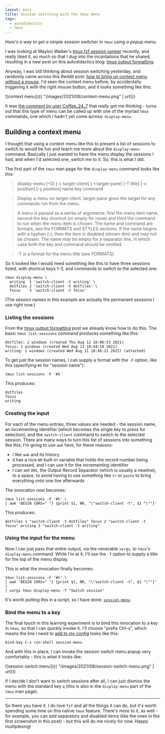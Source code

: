 ```yaml
---
layout: post
title: Session switching with the tmux menu
tags:
  - autodidactics
  - tmux
---
```


_Here's a way to get a simple session switcher in `tmux` using a popup menu._

I was looking at Waylon Walker's [tmux fzf session jumper](https://waylonwalker.com/tmux-fzf-session-jump/) recently, and really liked it, so much so that I dug into the incantations that he shared, resulting in a new post on this autodidactics blog: [tmux output formatting](https://qmacro.org/autodidactics/2021/08/06/tmux-output-formatting/).

Anyway, I was still thinking about session switching yesterday, and randomly came across this Reddit post: [how to bring up context menu without a mouse](https://www.reddit.com/r/tmux/comments/ot77fx/how_to_bring_up_context_menu_without_mouse/). I'd seen the context menu before, by accidentally triggering it with the right mouse button, and it looks something like this:

![context menu]({{ "/images/2021/08/context-menu.png" | url}})

It was [the comment by user Coffee_24_7](https://www.reddit.com/r/tmux/comments/ot77fx/how_to_bring_up_context_menu_without_mouse/h6tfadp/?utm_source=reddit&utm_medium=web2x&context=3) that really got me thinking - turns out that this type of menu can be called up with one of the myriad `tmux` commands, one which I hadn't yet come across: `display-menu`.

## Building a context menu

I thought that using a context menu like this to present a list of sessions to switch to would be fun and teach me more about the `display-menu` command. Basically I just wanted to have the menu display the sessions I had, and when I'd selected one, switch me to it. So, this is what I did.

The first part of the `tmux` man page for the `display-menu` command looks like this:

>display-menu [-O] [-c target-client] [-t target-pane] [-T title] [-x position] [-y position] name key command

>Display a menu on target-client.  target-pane gives the target for any commands run from the menu.

>A menu is passed as a series of arguments: first the menu item name, second the key shortcut (or empty for none) and third the command to run when the menu item is chosen.  The name and command are formats, see the FORMATS and STYLES sections.  If the name begins with a hyphen (-), then the item is disabled (shown dim) and may not be chosen.  The name may be empty for a separator line, in which case both the key and command should be omitted.

>-T is a format for the menu title (see FORMATS).

So it looked like I would need something like this to have three sessions listed, with shortcut keys 1-3, and commands to switch to the selected one:

```shell
tmux display-menu \
  writing  1 'switch-client -t writing' \
  dotfiles 2 'switch-client -t dotfiles' \
  focus    3 'switch-client -t focus'
```

(The session names in this example are actually the permanent sessions I use right now.)

### Listing the sessions

From the [tmux output formatting](https://qmacro.org/autodidactics/2021/08/06/tmux-output-formatting/) post we already know how to do this. The basic `tmux list-sessions` command produces something like this:

```
dotfiles: 2 windows (created Thu Aug 12 10:06:53 2021)
focus: 1 windows (created Wed Aug 11 10:44:18 2021)
writing: 1 windows (created Wed Aug 11 10:46:21 2021) (attached)
```

To get just the session names, I can supply a format with the `-F` option, like this (specifying `#S` for "session name"):

```shell
tmux list-sessions -F '#S'
```

This produces:

```
dotfiles
focus
writing
```

### Creating the input

For each of the menu entries, three values are needed - the session name, an incrementing identifier (which becomes the single key to press for selection), and the `switch-client` command to switch to the selected session. There are many ways to turn this list of sessions into something like this; I'm going to use `awk` here, for these reasons:

- I like `awk` and its history
- it has a nice `NR` built-in variable that holds the record number being processed, and I can use it for the incrementing identifier
- I can set `ORS`, the Output Record Separator (which is usually a newline), to a space, to avoid having to use something like `tr` or `paste` to bring everything onto one line afterwards

The invocation now becomes:

```shell
tmux list-sessions -F '#S' \
| awk 'BEGIN {ORS=" "} {print $1, NR, "\"switch-client -t", $1 "\""}'
```

This produces:

```
dotfiles 1 "switch-client -t dotfiles" focus 2 "switch-client -t focus" writing 3 "switch-client -t writing"
```

### Using the input for the menu

Now I can just pass that entire output, via the venerable `xargs`, to `tmux`'s `display-menu` command. While I'm at it, I'll use the `-T` option to supply a title for the top of the menu display.

This is what the invocation finally becomes:

```shell
tmux list-sessions -F '#S' \
| awk 'BEGIN {ORS=" "} {print $1, NR, "\"switch-client -t", $1 "\""}' \
| xargs tmux display-menu -T "Switch session"
```

It's worth putting this in a script, so I have done: [`session-menu`](https://github.com/qmacro/dotfiles/commit/68ba9c0934b8c77af44ae9581171577225298814).

### Bind the menu to a key

The final touch in this learning experiment is to bind this invocation to a key in `tmux`, so that I can quickly invoke it. I'll choose "prefix Ctrl-s", which means the line I need to [add to my config](https://github.com/qmacro/dotfiles/commit/a8b70a3e247590275eef8de23aa7ceb9da043d46) looks like this:

```
bind-key C-s run-shell session-menu
```

And with this in place, I can invoke the session switch menu popup very comfortably - this is what it looks like:

![session switch menu]({{ "/images/2021/08/session-switch-menu.png" | url}})

If I decide I don't want to switch sessions after all, I can just dismiss the menu with the standard key `q` (this is also in the `display-menu` part of the `tmux` man page).

---

So there you have it. I do love `fzf` and all the things it can do, but it's worth spending some time on this native `tmux` feature. There's more to it, as well - for example, you can add separators and disabled items (like the ones in the first screenshot in this post) - but this will do me nicely for now. Happy multiplexing!
